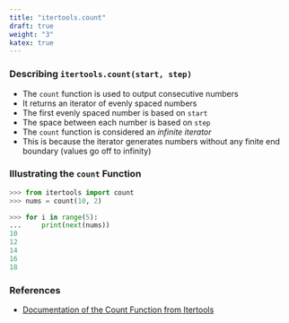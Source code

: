 ```yaml
---
title: "itertools.count"
draft: true
weight: "3"
katex: true
---
```


### Describing `itertools.count(start, step)`
- The `count` function is used to output consecutive numbers
- It returns an iterator of evenly spaced numbers
- The first evenly spaced number is based on `start`
- The space between each number is based on `step`
- The `count` function is considered an *infinite iterator*
- This is because the iterator generates numbers without any finite end boundary (values go off to infinity)

### Illustrating the `count` Function

```python
>>> from itertools import count
>>> nums = count(10, 2)

>>> for i in range(5):
...     print(next(nums))
10
12
14
16
18
```

### References
- [Documentation of the Count Function from Itertools](https://docs.python.org/3/library/itertools.html#itertools.count)
